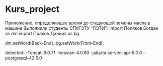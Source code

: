 # Kurs_project
Приложение, определяющее время до следующей замены масла в машине
Выполнили студенты СПбГЭТУ "ЛЭТИ":
import Поляков Богдан as dm
import Прахов Даниил as bg

dm.setWord(Back-End);
bg.setWork(Front-End);

detected:
-Toncat-9.0.71
-hessian-4.0.60
-jakarta.servlet-api-6.0.0
-postgresql-42.5.0
